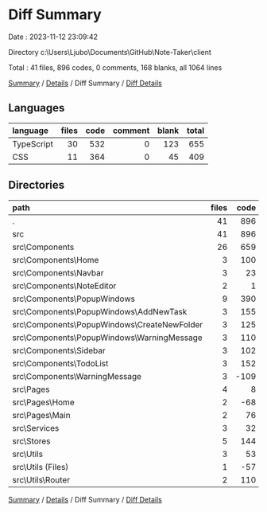 # Diff Summary

Date : 2023-11-12 23:09:42

Directory c:\\Users\\Ljubo\\Documents\\GitHub\\Note-Taker\\client

Total : 41 files,  896 codes, 0 comments, 168 blanks, all 1064 lines

[Summary](results.md) / [Details](details.md) / Diff Summary / [Diff Details](diff-details.md)

## Languages
| language | files | code | comment | blank | total |
| :--- | ---: | ---: | ---: | ---: | ---: |
| TypeScript | 30 | 532 | 0 | 123 | 655 |
| CSS | 11 | 364 | 0 | 45 | 409 |

## Directories
| path | files | code | comment | blank | total |
| :--- | ---: | ---: | ---: | ---: | ---: |
| . | 41 | 896 | 0 | 168 | 1,064 |
| src | 41 | 896 | 0 | 168 | 1,064 |
| src\\Components | 26 | 659 | 1 | 115 | 775 |
| src\\Components\\Home | 3 | 100 | 1 | 21 | 122 |
| src\\Components\\Navbar | 3 | 23 | 0 | 4 | 27 |
| src\\Components\\NoteEditor | 2 | 1 | -7 | 0 | -6 |
| src\\Components\\PopupWindows | 9 | 390 | 0 | 73 | 463 |
| src\\Components\\PopupWindows\\AddNewTask | 3 | 155 | 0 | 29 | 184 |
| src\\Components\\PopupWindows\\CreateNewFolder | 3 | 125 | 0 | 24 | 149 |
| src\\Components\\PopupWindows\\WarningMessage | 3 | 110 | 0 | 20 | 130 |
| src\\Components\\Sidebar | 3 | 102 | 1 | 14 | 117 |
| src\\Components\\TodoList | 3 | 152 | 6 | 23 | 181 |
| src\\Components\\WarningMessage | 3 | -109 | 0 | -20 | -129 |
| src\\Pages | 4 | 8 | -1 | 1 | 8 |
| src\\Pages\\Home | 2 | -68 | -1 | -8 | -77 |
| src\\Pages\\Main | 2 | 76 | 0 | 9 | 85 |
| src\\Services | 3 | 32 | 0 | 10 | 42 |
| src\\Stores | 5 | 144 | 0 | 38 | 182 |
| src\\Utils | 3 | 53 | 0 | 4 | 57 |
| src\\Utils (Files) | 1 | -57 | 0 | -10 | -67 |
| src\\Utils\\Router | 2 | 110 | 0 | 14 | 124 |

[Summary](results.md) / [Details](details.md) / Diff Summary / [Diff Details](diff-details.md)